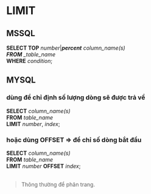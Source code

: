 # LIMIT

## MSSQL

**SELECT TOP** _number_|**_percent_** _column_name(s)<br>
**FROM** \_table_name_<br>
**WHERE** _condition_;

## MYSQL

### dùng để chỉ định số lượng dòng sẽ được trả về

**SELECT** _column_name(s)_<br>
**FROM** _table_name_<br>
**LIMIT** _number_, _index_;

### hoặc dùng OFFSET => để chỉ số dòng bắt đầu

**SELECT** _column_name(s)_<br>
**FROM** _table_name_<br>
**LIMIT** _number_ **OFFSET** _index_;<br><br>

> Thông thường để phân trang.
